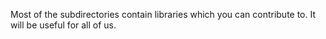 Most of the subdirectories contain libraries which you can contribute to. It will be useful for all of us.
